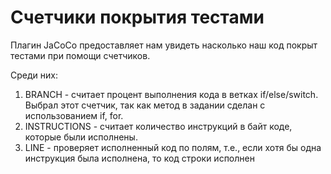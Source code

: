 # Счетчики покрытия тестами

Плагин JaCoCo предоставляет нам увидеть насколько наш код
покрыт тестами при помощи счетчиков.

Среди них:

1.  BRANCH - считает процент выполнения кода в ветках if/else/switch.
Выбрал этот счетчик, так как метод в задании сделан с использованием if, for.
2.  INSTRUCTIONS - считает количество инструкций в байт коде, которые были исполнены.
3.  LINE - проверяет исполненный код по полям, т.е., если хотя бы одна инструкция была исполнена, то код строки исполнен


